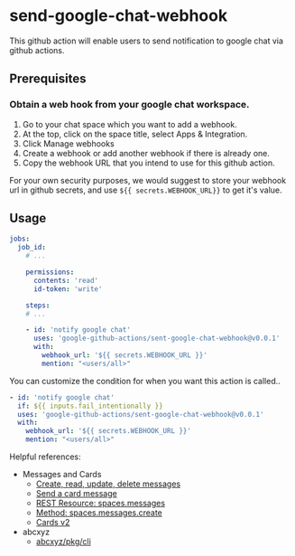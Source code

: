# send-google-chat-webhook

This github action will enable users to send notification to google chat via github actions.

## Prerequisites
### Obtain a web hook from your google chat workspace.
1. Go to your chat space which you want to add a webhook.
2. At the top, click on the space title, select Apps & Integration.
3. Click Manage webhooks
4. Create a webhook or add another webhook if there is already one.
5. Copy the webhook URL that you intend to use for this github action.

For your own security purposes, we would suggest to store your webhook url in github secrets, and use `${{ secrets.WEBHOOK_URL}}` to get it's value.

## Usage

```yaml
jobs:
  job_id:
    # ...

    permissions:
      contents: 'read'
      id-token: 'write'

    steps:
    # ...

    - id: 'notify google chat'
      uses: 'google-github-actions/sent-google-chat-webhook@v0.0.1'
      with:
        webhook_url: '${{ secrets.WEBHOOK_URL }}'
        mention: "<users/all>"
```

You can customize the condition for when you want this action is called..

```yaml
- id: 'notify google chat'
  if: ${{ inputs.fail_intentionally }}
  uses: 'google-github-actions/sent-google-chat-webhook@v0.0.1'
  with:
    webhook_url: '${{ secrets.WEBHOOK_URL }}'
    mention: "<users/all>"
```

Helpful references:
* Messages and Cards
  * [Create, read, update, delete messages](https://developers.google.com/chat/api/guides/crudl/messages)
  * [Send a card message](https://developers.google.com/chat/api/guides/message-formats/cards)
  * [REST Resource: spaces.messages](https://developers.google.com/chat/api/reference/rest/v1/spaces.messages)
  * [Method: spaces.messages.create](https://developers.google.com/chat/api/reference/rest/v1/spaces.messages/create)
  * [Cards v2](https://developers.google.com/chat/api/reference/rest/v1/cards)
* abcxyz
  * [abcxyz/pkg/cli](https://pkg.go.dev/github.com/abcxyz/pkg/cli)